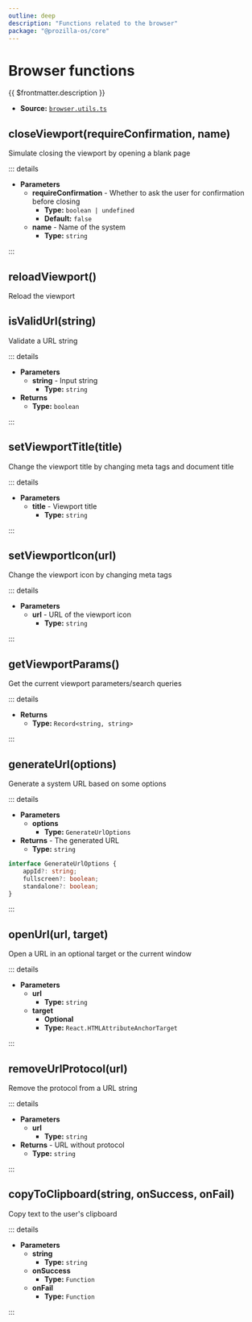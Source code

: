 ```yaml
---
outline: deep
description: "Functions related to the browser"
package: "@prozilla-os/core"
---
```


# Browser functions

{{ $frontmatter.description }}

- **Source:** [`browser.utils.ts`](https://github.com/prozilla-os/ProzillaOS/blob/main/packages/core/src/features/_utils/browser.utils.ts)

## closeViewport(requireConfirmation, name)

Simulate closing the viewport by opening a blank page

::: details

- **Parameters**
  - **requireConfirmation** - Whether to ask the user for confirmation before closing
    - **Type:** `boolean | undefined`
	- **Default:** `false`
  - **name** - Name of the system
    - **Type:** `string`

:::

## reloadViewport()

Reload the viewport

## isValidUrl(string)

Validate a URL string

::: details

- **Parameters**
  - **string** - Input string
    - **Type:** `string`
- **Returns**
  - **Type:** `boolean`

:::

## setViewportTitle(title)

Change the viewport title by changing meta tags and document title

::: details

- **Parameters**
  - **title** - Viewport title
    - **Type:** `string`

:::

## setViewportIcon(url)

Change the viewport icon by changing meta tags

::: details

- **Parameters**
  - **url** - URL of the viewport icon
    - **Type:** `string`

:::

## getViewportParams()

Get the current viewport parameters/search queries

::: details

- **Returns**
  - **Type:** `Record<string, string>`

:::

## generateUrl(options)

Generate a system URL based on some options 

::: details

- **Parameters**
  - **options**
    - **Type:** `GenerateUrlOptions`
- **Returns** - The generated URL
  - **Type:** `string`

```ts
interface GenerateUrlOptions {
	appId?: string;
	fullscreen?: boolean;
	standalone?: boolean;
}
```

:::

## openUrl(url, target)

Open a URL in an optional target or the current window

::: details

- **Parameters**
  - **url**
    - **Type:** `string`
  - **target**
    - **Optional**
	- **Type:** `React.HTMLAttributeAnchorTarget`

:::

## removeUrlProtocol(url)

Remove the protocol from a URL string

::: details

- **Parameters**
  - **url**
    - **Type:** `string`
- **Returns** - URL without protocol
  - **Type:** `string`

:::

## copyToClipboard(string, onSuccess, onFail)

Copy text to the user's clipboard

::: details

- **Parameters**
  - **string**
    - **Type:** `string`
  - **onSuccess**
    - **Type:** `Function`
  - **onFail**
    - **Type:** `Function`

:::
